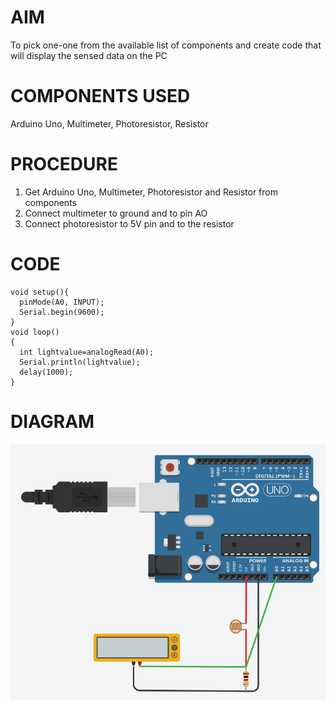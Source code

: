 # AIM
To pick one-one from the available list of components and create code that will display the sensed data on the PC
# COMPONENTS USED
 Arduino Uno, Multimeter, Photoresistor, Resistor
# PROCEDURE
1. Get Arduino Uno, Multimeter, Photoresistor and Resistor from components
2. Connect multimeter to ground and to pin AO
3. Connect photoresistor to 5V pin and to the resistor
# CODE
```
void setup(){
  pinMode(A0, INPUT);
  Serial.begin(9600);
}
void loop()
{
  int lightvalue=analogRead(A0);
  Serial.println(lightvalue);
  delay(1000);
}
```
# DIAGRAM
![Diagram](/Semester-7/Cyber-Physical-Systems/images/2(b.).PNG)
